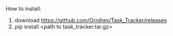 How to install:
1) download https://github.com/Ornihex/Task_Tracker/releases
2) pip install \<path to task_tracker.tar.gz>